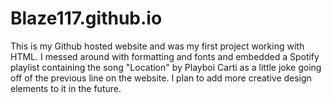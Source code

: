 # Blaze117.github.io

This is my Github hosted website and was my first project working with HTML. I messed around with formatting and fonts and embedded a Spotify playlist containing the song "Location" 
by Playboi Carti as a little joke going off of the previous line on the website. I plan to add more creative design elements to it in the future.

